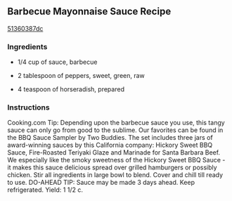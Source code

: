 ## Barbecue Mayonnaise Sauce Recipe

[51360387dc](http://cookeatshare.com/recipes/barbecue-mayonnaise-sauce-78214)

### Ingredients

 - 1/4 cup of sauce, barbecue

 - 2 tablespoon of peppers, sweet, green, raw

 - 4 teaspoon of horseradish, prepared

### Instructions

Cooking.com Tip: Depending upon the barbecue sauce you use, this tangy sauce can only go from good to the sublime. Our favorites can be found in the BBQ Sauce Sampler by Two Buddies. The set includes three jars of award-winning sauces by this California company: Hickory Sweet BBQ Sauce, Fire-Roasted Teriyaki Glaze and Marinade for Santa Barbara Beef. We especially like the smoky sweetness of the Hickory Sweet BBQ Sauce - it makes this sauce delicious spread over grilled hamburgers or possibly chicken. Stir all ingredients in large bowl to blend. Cover and chill till ready to use. DO-AHEAD TIP: Sauce may be made 3 days ahead. Keep refrigerated. Yield: 1 1/2 c.